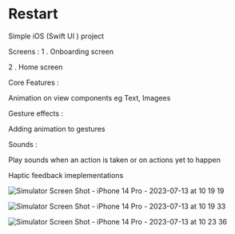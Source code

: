 # Restart
Simple iOS (Swift UI ) project 


Screens :
1 . Onboarding screen

2 . Home screen


Core Features :

Animation on view components eg Text, Imagees 

Gesture effects :

Adding animation to gestures 


Sounds :

Play sounds when an action is taken or on actions yet to happen

Haptic feedback imeplementations



![Simulator Screen Shot - iPhone 14 Pro - 2023-07-13 at 10 19 19](https://github.com/kekule15/Restart/assets/48706746/f5a86778-6467-4909-9d07-265378cb3677)










![Simulator Screen Shot - iPhone 14 Pro - 2023-07-13 at 10 19 33](https://github.com/kekule15/Restart/assets/48706746/438bd7fa-3545-4049-b340-fb30ceff34e8)




![Simulator Screen Shot - iPhone 14 Pro - 2023-07-13 at 10 23 36](https://github.com/kekule15/Restart/assets/48706746/f0a3d868-a31a-474d-a82b-cd24bd847dc4)


